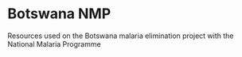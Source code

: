 # Botswana NMP
Resources used on the Botswana malaria elimination project with the National Malaria Programme
